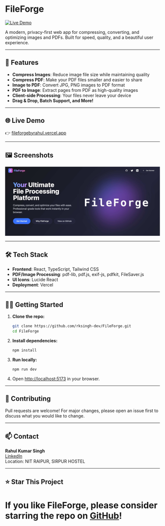 # FileForge

[![Live Demo](https://img.shields.io/badge/Live-Demo-blue?style=for-the-badge)](https://fileforgebyrahul.vercel.app/)

A modern, privacy-first web app for compressing, converting, and optimizing images and PDFs. Built for speed, quality, and a beautiful user experience.

---

## 🚀 Features

- **Compress Images**: Reduce image file size while maintaining quality
- **Compress PDF**: Make your PDF files smaller and easier to share
- **Image to PDF**: Convert JPG, PNG images to PDF format
- **PDF to Image**: Extract pages from PDF as high-quality images
- **Client-side Processing**: Your files never leave your device
- **Drag & Drop, Batch Support, and More!**

---

## 🌐 Live Demo

👉 [fileforgebyrahul.vercel.app](https://fileforgebyrahul.vercel.app/)

---


## 🖼️ Screenshots

![Homepage Screenshot](image.png)



---

## 🛠️ Tech Stack

- **Frontend**: React, TypeScript, Tailwind CSS
- **PDF/Image Processing**: pdf-lib, pdf.js, exif-js, pdfkit, FileSaver.js
- **UI Icons**: Lucide React
- **Deployment**: Vercel

---

## 🧑‍💻 Getting Started

1. **Clone the repo:**
   ```bash
   git clone https://github.com/rksingh-dev/FileForge.git
   cd FileForge
   ```
2. **Install dependencies:**
   ```bash
   npm install
   ```
3. **Run locally:**
   ```bash
   npm run dev
   ```
4. Open [http://localhost:5173](http://localhost:5173) in your browser.

---

## 🤝 Contributing

Pull requests are welcome! For major changes, please open an issue first to discuss what you would like to change.

---

## 📫 Contact

**Rahul Kumar Singh**  
[LinkedIn](https://www.linkedin.com/in/rahul-kumar-singh-1a14401ba/)  
Location: NIT RAIPUR, SIRPUR HOSTEL

---

## ⭐️ Star This Project

If you like FileForge, please consider starring the repo on [GitHub](https://github.com/rksingh-dev/FileForge)!
=======
